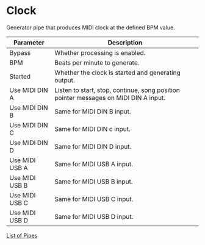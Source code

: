# Clock

Generator pipe that produces MIDI clock at the defined BPM value.

| Parameter              | Description                    |
| ---------------------- | ------------------------------ |
| Bypass                 | Whether processing is enabled. |
| BPM                    | Beats per minute to generate. |
| Started                | Whether the clock is started and generating output. |
| Use MIDI DIN A         | Listen to start, stop, continue, song position pointer messages on MIDI DIN A input. |
| Use MIDI DIN B         | Same for MIDI DIN B input. |
| Use MIDI DIN C         | Same for MIDI DIN c input. |
| Use MIDI DIN D         | Same for MIDI DIN D input. |
| Use MIDI USB A         | Same for MIDI USB A input. |
| Use MIDI USB B         | Same for MIDI USB B input. |
| Use MIDI USB C         | Same for MIDI USB C input. |
| Use MIDI USB D         | Same for MIDI USB D input. |

[List of Pipes](index.md#the-list-of-pipes)
